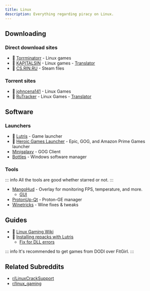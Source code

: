 ```yaml
---
title: Linux
description: Everything regarding piracy on Linux.
---
```


## Downloading

### Direct download sites

- 🌟 [Torrminatorr](https://forum.torrminatorr.com/viewforum.php?f=26&sid=73aa6976e6987fec6b1f09717cbe6c59) -
  Linux games
- 🌟 [KAPITALSIN](https://kapitalsin.com/forum) - Linux games - [Translator](useful.md#translator)
- 🌟 [CS.RIN.RU](https://cs.rin.ru/forum) - Steam files

### Torrent sites

- 🌟 [johncena141](https://1337x.to/user/johncena141/) - Linux Games
- 🌟 [RuTracker](https://rutracker.org/forum/viewforum.php?f=899) - Linux Games -
  [Translator](useful.md#translator)

## Software

### Launchers

- 🌟 [Lutris](https://lutris.net) - Game launcher
- 🌟 [Heroic Games Launcher](https://heroicgameslauncher.com) - Epic, GOG, and Amazon Prime Games
  launcher
- [Minigalaxy](https://sharkwouter.github.io/minigalaxy) - GOG Client
- [Bottles](https://usebottles.com) - Windows software manager

### Tools

::: info
All the tools are good whether starred or not.
:::

- [MangoHud](https://github.com/flightlessmango/MangoHud) - Overlay for monitoring FPS, temperature,
  and more.
  - [GUI](https://github.com/benjamimgois/goverlay)
- [ProtonUp-Qt](https://github.com/DavidoTek/ProtonUp-Qt) - Proton-GE manager
- [Winetricks](https://github.com/Winetricks/winetricks) - Wine fixes & tweaks

## Guides

- 🌟 [Linux Gaming Wiki](https://linux-gaming.kwindu.eu/index.php)
- 🌟
  [Installing repacks with Lutris](https://www.reddit.com/r/LinuxCrackSupport/comments/yqfirv/how_to_install_fitgirl_or_dodi_windows_repacks_in)
  - [Fix for DLL errors](https://reddit.com/r/LinuxCrackSupport/comments/tirarp/psa_when_installing_repacks_with_custom_wine)

::: info
It's recommended to get games from DODI over FitGirl.
:::

## Related Subreddits

- [r/LinuxCrackSupport](https://www.reddit.com/r/LinuxCrackSupport)
- [r/linux_gaming](https://www.reddit.com/r/linux_gaming)
